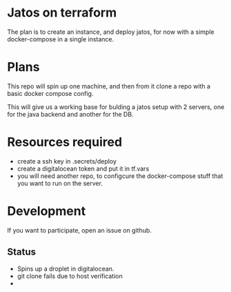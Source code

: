 # Jatos on terraform

The plan is to create an instance, and deploy jatos,
for now with a simple docker-compose in a single instance.


# Plans

This repo will spin up one machine, and then
from it clone a repo with a basic docker compose config.

This will give us a working base for bulding a jatos setup with 2 servers, one for the java backend and another for the DB. 



# Resources required

- create a ssh key in .secrets/deploy
- create a digitalocean token and put it in tf.vars
- you will need another repo, to configcure the docker-compose stuff that you want to run on the server.

# Development

If you want to participate, open an issue on github.


## Status

- Spins up a droplet in digitalocean.
- git clone fails due to host verification
- 